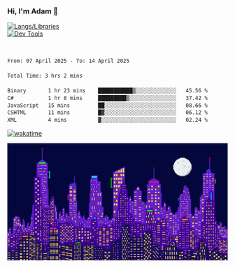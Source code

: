 ### Hi, I'm Adam 👋

[![Langs/Libraries](https://skillicons.dev/icons?i=cs,dotnet,js,css,html,sass,ts,jquery,bootstrap)](https://skillicons.dev)
<br/>
[![Dev Tools](https://skillicons.dev/icons?i=git,github,githubactions,visualstudio)](https://skillicons.dev)

<br/>

<!--START_SECTION:waka-->

```txt
From: 07 April 2025 - To: 14 April 2025

Total Time: 3 hrs 2 mins

Binary       1 hr 23 mins    ███████████▒░░░░░░░░░░░░░   45.56 %
C#           1 hr 8 mins     █████████▒░░░░░░░░░░░░░░░   37.42 %
JavaScript   15 mins         ██░░░░░░░░░░░░░░░░░░░░░░░   08.66 %
CSHTML       11 mins         █▓░░░░░░░░░░░░░░░░░░░░░░░   06.12 %
XML          4 mins          ▓░░░░░░░░░░░░░░░░░░░░░░░░   02.24 %
```

<!--END_SECTION:waka-->

[![wakatime](https://wakatime.com/badge/user/2234bda2-efd3-47c5-8724-79108edfe9aa.svg)](https://wakatime.com/@2234bda2-efd3-47c5-8724-79108edfe9aa)

![Pixelated city at night](./media/city.gif)
